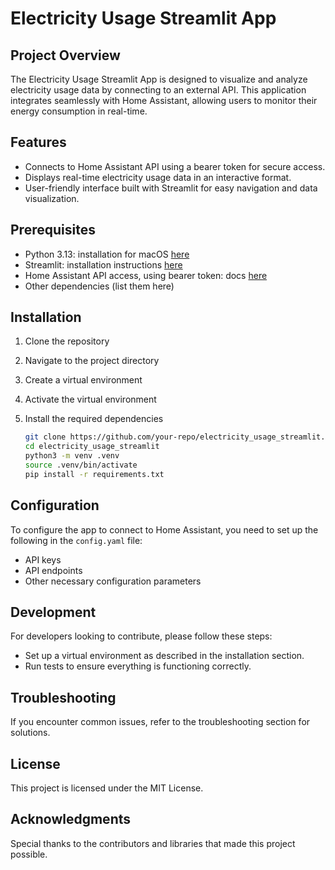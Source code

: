 # Electricity Usage Streamlit App

## Project Overview
The Electricity Usage Streamlit App is designed to visualize and analyze electricity usage data by connecting to an external API. This application integrates seamlessly with Home Assistant, allowing users to monitor their energy consumption in real-time.

## Features
- Connects to Home Assistant API using a bearer token for secure access.
- Displays real-time electricity usage data in an interactive format.
- User-friendly interface built with Streamlit for easy navigation and data visualization.

## Prerequisites
- Python 3.13: installation for macOS [here](https://www.python.org/downloads/macos/)
- Streamlit: installation instructions [here](https://docs.streamlit.io/get-started/installation/command-line)
- Home Assistant API access, using bearer token: docs [here](https://developers.home-assistant.io/docs/api/rest)
- Other dependencies (list them here)

## Installation
1. Clone the repository
2. Navigate to the project directory
3. Create a virtual environment
4. Activate the virtual environment
5. Install the required dependencies

    ```bash
    git clone https://github.com/your-repo/electricity_usage_streamlit.git
    cd electricity_usage_streamlit
    python3 -m venv .venv
    source .venv/bin/activate
    pip install -r requirements.txt
    ```

## Configuration
To configure the app to connect to Home Assistant, you need to set up the following in the `config.yaml` file:
- API keys
- API endpoints
- Other necessary configuration parameters

## Development
For developers looking to contribute, please follow these steps:
- Set up a virtual environment as described in the installation section.
- Run tests to ensure everything is functioning correctly.

## Troubleshooting
If you encounter common issues, refer to the troubleshooting section for solutions.

## License
This project is licensed under the MIT License.

## Acknowledgments
Special thanks to the contributors and libraries that made this project possible.